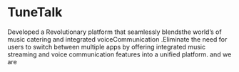 # TuneTalk
Developed a Revolutionary platform that seamlessly blendsthe world’s of music catering and integrated voiceCommunication .Eliminate the need for users to switch between multiple apps by offering integrated music streaming and voice communication features into a unified platform. and we are 
